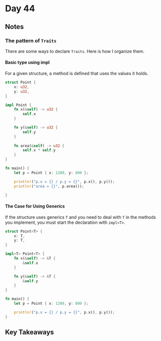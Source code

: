 # Day 44

## Notes

### The pattern of `Traits`

There are some ways to declare `Traits`. Here is how I organize them.

#### Basic type using impl

For a given structure, a method is defined that uses the values it holds.

```rust
struct Point {
    x: u32,
    y: u32,
}

impl Point {
    fn x(&self) -> u32 {
        self.x
    }

    fn y(&self) -> u32 {
        self.y
    }
    
    fn area(&self) -> u32 {
        self.x * self.y
    }
}

fn main() {
    let p = Point { x: 1280, y: 800 };

    println!("p.x = {} / p.y = {}", p.x(), p.y());
    println!("area = {}", p.area());

}
```

#### The Case for Using Generics

If the structure uses generics `T` and you need to deal with `T` in the methods you implement, you must start the declaration with `impl<T>`.

```rust
struct Point<T> {
    x: T,
    y: T,
}

impl<T> Point<T> {
    fn x(&self) -> &T {
        &self.x
    }

    fn y(&self) -> &T {
        &self.y
    }
}

fn main() {
    let p = Point { x: 1280, y: 800 };

    println!("p.x = {} / p.y = {}", p.x(), p.y());
}
```

## Key Takeaways
